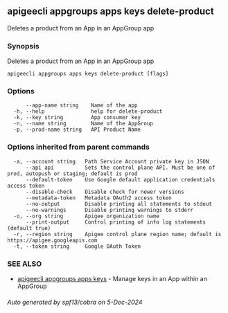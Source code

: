 ## apigeecli appgroups apps keys delete-product

Deletes a product from an App in an AppGroup app

### Synopsis

Deletes a product from an App in an AppGroup app

```
apigeecli appgroups apps keys delete-product [flags]
```

### Options

```
      --app-name string    Name of the app
  -h, --help               help for delete-product
  -k, --key string         App consumer key
  -n, --name string        Name of the AppGroup
  -p, --prod-name string   API Product Name
```

### Options inherited from parent commands

```
  -a, --account string   Path Service Account private key in JSON
      --api api          Sets the control plane API. Must be one of prod, autopush or staging; default is prod
      --default-token    Use Google default application credentials access token
      --disable-check    Disable check for newer versions
      --metadata-token   Metadata OAuth2 access token
      --no-output        Disable printing all statements to stdout
      --no-warnings      Disable printing warnings to stderr
  -o, --org string       Apigee organization name
      --print-output     Control printing of info log statements (default true)
  -r, --region string    Apigee control plane region name; default is https://apigee.googleapis.com
  -t, --token string     Google OAuth Token
```

### SEE ALSO

* [apigeecli appgroups apps keys](apigeecli_appgroups_apps_keys.md)	 - Manage keys in an App within an AppGroup

###### Auto generated by spf13/cobra on 5-Dec-2024

